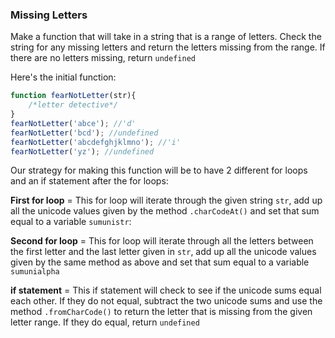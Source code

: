 ### Missing Letters
Make a function that will take in a string that is a range of letters. Check the string for any missing letters and return the letters missing from the range. If there are no letters missing, return `undefined`

Here's the initial function:

```Javascript
function fearNotLetter(str){
	/*letter detective*/
}
fearNotLetter('abce'); //'d'
fearNotLetter('bcd'); //undefined
fearNotLetter('abcdefghjklmno'); //'i'
fearNotLetter('yz'); //undefined
```

Our strategy for making this function will be to have 2 different for loops and an if statement after the for loops:

**First for loop** = This for loop will iterate through the given string `str`, add up all the unicode values given by the method `.charCodeAt()` and set that sum equal to a variable `sumunistr`:



**Second for loop** = This for loop will iterate through all the letters between the first letter and the last letter given in `str`, add up all the unicode values given by the same method as above and set that sum equal to a variable `sumunialpha`

**if statement** = This if statement will check to see if the unicode sums equal each other. If they do not equal, subtract the two unicode sums and use the method `.fromCharCode()` to return the letter that is missing from the given letter range. If they do equal, return `undefined`